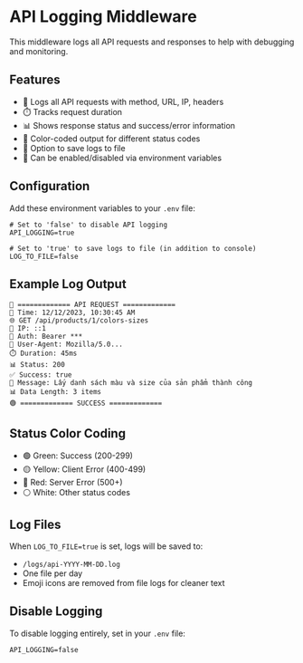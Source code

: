 # API Logging Middleware

This middleware logs all API requests and responses to help with debugging and monitoring.

## Features

- 📝 Logs all API requests with method, URL, IP, headers
- ⏱️ Tracks request duration
- 📊 Shows response status and success/error information
- 🎨 Color-coded output for different status codes
- 📄 Option to save logs to file
- 🔧 Can be enabled/disabled via environment variables

## Configuration

Add these environment variables to your `.env` file:

```env
# Set to 'false' to disable API logging
API_LOGGING=true

# Set to 'true' to save logs to file (in addition to console)
LOG_TO_FILE=false
```

## Example Log Output

```
🔵 ============= API REQUEST =============
📅 Time: 12/12/2023, 10:30:45 AM
🌐 GET /api/products/1/colors-sizes
🔗 IP: ::1
🔐 Auth: Bearer ***
📱 User-Agent: Mozilla/5.0...
⏱️ Duration: 45ms
📊 Status: 200
✅ Success: true
💬 Message: Lấy danh sách màu và size của sản phẩm thành công
📊 Data Length: 3 items
🟢 ============= SUCCESS =============
```

## Status Color Coding

- 🟢 Green: Success (200-299)
- 🟡 Yellow: Client Error (400-499)
- 🔴 Red: Server Error (500+)
- ⚪ White: Other status codes

## Log Files

When `LOG_TO_FILE=true` is set, logs will be saved to:
- `/logs/api-YYYY-MM-DD.log`
- One file per day
- Emoji icons are removed from file logs for cleaner text

## Disable Logging

To disable logging entirely, set in your `.env` file:
```env
API_LOGGING=false
``` 